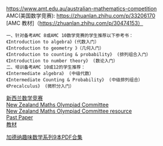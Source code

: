 https://www.amt.edu.au/australian-mathematics-competition  
AMC(美国数学竞赛): https://zhuanlan.zhihu.com/p/33206170  
[AMC 教材]（https://zhuanlan.zhihu.com/p/30474153）  
```
一、针对备考AMC 8或AMC 10数学竞赛的学生推荐以下参考书：
《Introduction to algebra》(代数入门）
《Introduction to geometry 》（几何入门）
《Introduction to counting & probability》 (排列组合入门）
《Introduction to number theory》 (数论入门）
二、培训备考AMC 10或12的学生推荐：
《Intermediate algebra》 (中级代数）
《Intermediate Counting & Probability》 (中级排列组合）
《Precalculus》 (微积分入门）
```
[新西兰数学竞赛](https://nzmaths.co.nz/students)  
[New Zealand Maths Olympiad Committee](http://www.mathsolympiad.org.nz/index.html)  
[New Zealand Maths Olympiad Committee  resource](https://www.mathsolympiad.org.nz/resources.html)  
[Past Paper](https://www.amt.edu.au/department/past-papers)  
[教材](https://zhuanlan.zhihu.com/p/28533204)  

[加德纳趣味数学系列9本PDF合集](https://www.xxurls.com/id/141244116225/url/hWA795124)  